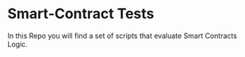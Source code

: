 # Smart-Contract Tests
In this Repo you will find a set of scripts that evaluate Smart Contracts Logic.
